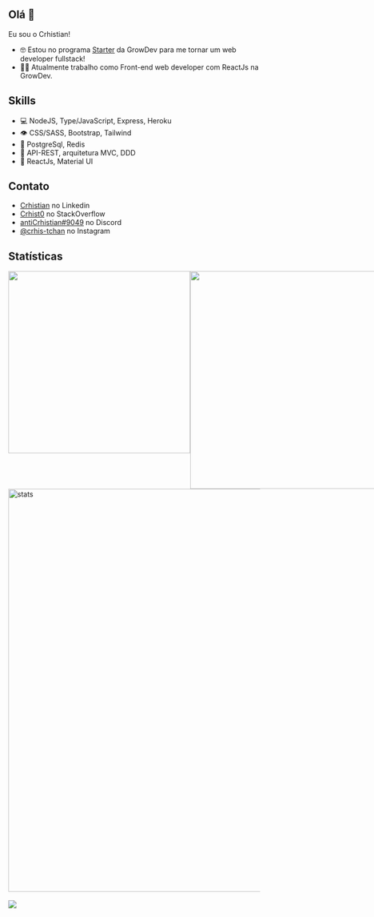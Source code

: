 ## Olá 👋
Eu sou o Crhistian!



- 🤓 Estou no programa [Starter](https://www.growdev.com.br/starter) da GrowDev para me tornar um web developer fullstack! 
- 👨‍💻 Atualmente trabalho como Front-end web developer com ReactJs na GrowDev. 

## Skills
- 💻 NodeJS, Type/JavaScript, Express, Heroku
- 👁️ CSS/SASS, Bootstrap, Tailwind
- 💾 PostgreSql, Redis
- 💭 API-REST, arquitetura MVC, DDD
- 🧩 ReactJs, Material UI

## Contato
- [Crhistian](https://www.linkedin.com/in/crhistian-de-oliveira-b35841161/) no Linkedin
- [Crhist0](https://stackoverflow.com/users/edit/18503978) no StackOverflow
- [antiCrhistian#9049](./) no Discord
- [@crhis-tchan](https://www.instagram.com/crhis_tchan/) no Instagram

## Statísticas
<div style="display:flex">
<img  width="364px"  src="https://github-readme-stats.vercel.app/api/top-langs/?username=Crhist0&layout=compact&langs_count=7&theme=onedark"/>
<img  width="435px"  src="https://github-readme-stats.vercel.app/api?username=Crhist0&show_icons=true&theme=onedark&include_all_commits=true&count_private=true"/>
</div>
<img  width="805px"  align="center" src="https://github-readme-streak-stats.herokuapp.com/?user=Crhist0&theme=onedark" alt="stats" />
<br>
<br>
<img src="https://github-profile-trophy.vercel.app/?username=Crhist0&theme=onedark&title=Stars,Followers,Commit,Repo&margin-w=30&margin-h=30&row=1&column=4&no-frame=true"/>

  
  

  

